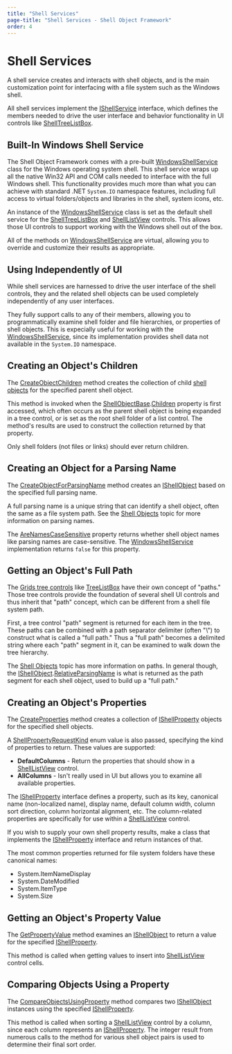 ```yaml
---
title: "Shell Services"
page-title: "Shell Services - Shell Object Framework"
order: 4
---
```

# Shell Services

A shell service creates and interacts with shell objects, and is the main customization point for interfacing with a file system such as the Windows shell.

All shell services implement the [IShellService](xref:ActiproSoftware.Shell.IShellService) interface, which defines the members needed to drive the user interface and behavior functionality in UI controls like [ShellTreeListBox](../shelltreelistbox.md).

## Built-In Windows Shell Service

The Shell Object Framework comes with a pre-built [WindowsShellService](xref:ActiproSoftware.Shell.WindowsShellService) class for the Windows operating system shell.  This shell service wraps up all the native Win32 API and COM calls needed to interface with the full Windows shell.  This functionality provides much more than what you can achieve with standard .NET `System.IO` namespace features, including full access to virtual folders/objects and libraries in the shell, system icons, etc.

An instance of the [WindowsShellService](xref:ActiproSoftware.Shell.WindowsShellService) class is set as the default shell service for the [ShellTreeListBox](../shelltreelistbox.md) and [ShellListView](../shelllistview.md) controls.  This allows those UI controls to support working with the Windows shell out of the box.

All of the methods on [WindowsShellService](xref:ActiproSoftware.Shell.WindowsShellService) are virtual, allowing you to override and customize their results as appropriate.

## Using Independently of UI

While shell services are harnessed to drive the user interface of the shell controls, they and the related shell objects can be used completely independently of any user interfaces.

They fully support calls to any of their members, allowing you to programmatically examine shell folder and file hierarchies, or properties of shell objects.  This is expecially useful for working with the [WindowsShellService](xref:ActiproSoftware.Shell.WindowsShellService), since its implementation provides shell data not available in the `System.IO` namespace.

## Creating an Object's Children

The [CreateObjectChildren](xref:ActiproSoftware.Shell.IShellService.CreateObjectChildren*) method creates the collection of child [shell objects](shell-objects.md) for the specified parent shell object.

This method is invoked when the [ShellObjectBase](xref:ActiproSoftware.Shell.ShellObjectBase).[Children](xref:ActiproSoftware.Shell.ShellObjectBase.Children) property is first accessed, which often occurs as the parent shell object is being expanded in a tree control, or is set as the root shell folder of a list control.  The method's results are used to construct the collection returned by that property.

Only shell folders (not files or links) should ever return children.

## Creating an Object for a Parsing Name

The [CreateObjectForParsingName](xref:ActiproSoftware.Shell.IShellService.CreateObjectForParsingName*) method creates an [IShellObject](xref:ActiproSoftware.Shell.IShellObject) based on the specified full parsing name.

A full parsing name is a unique string that can identify a shell object, often the same as a file system path.  See the [Shell Objects](shell-objects.md) topic for more information on parsing names.

The [AreNamesCaseSensitive](xref:ActiproSoftware.Shell.IShellService.AreNamesCaseSensitive) property returns whether shell object names like parsing names are case-sensitive.  The [WindowsShellService](xref:ActiproSoftware.Shell.WindowsShellService) implementation returns `false` for this property.

## Getting an Object's Full Path

The [Grids tree controls](../../grids/tree-control-features/index.md) like [TreeListBox](xref:@ActiproUIRoot.Controls.Grids.TreeListBox) have their own concept of "paths."  Those tree controls provide the foundation of several shell UI controls and thus inherit that "path" concept, which can be different from a shell file system path.

First, a tree control "path" segment is returned for each item in the tree.  These paths can be combined with a path separator delimiter (often "\\") to construct what is called a "full path." Thus a "full path" becomes a delimited string where each "path" segment in it, can be examined to walk down the tree hierarchy.

The [Shell Objects](shell-objects.md) topic has more information on paths.  In general though, the [IShellObject](xref:ActiproSoftware.Shell.IShellObject).[RelativeParsingName](xref:ActiproSoftware.Shell.IShellObject.RelativeParsingName) is what is returned as the path segment for each shell object, used to build up a "full path."

## Creating an Object's Properties

The [CreateProperties](xref:ActiproSoftware.Shell.IShellService.CreateProperties*) method creates a collection of [IShellProperty](xref:ActiproSoftware.Shell.IShellProperty) objects for the specified shell objects.

A [ShellPropertyRequestKind](xref:ActiproSoftware.Shell.ShellPropertyRequestKind) enum value is also passed, specifying the kind of properties to return.  These values are supported:

- **DefaultColumns** - Return the properties that should show in a [ShellListView](../shelllistview.md) control.
- **AllColumns** - Isn't really used in UI but allows you to examine all available properties.

The [IShellProperty](xref:ActiproSoftware.Shell.IShellProperty) interface defines a property, such as its key, canonical name (non-localized name), display name, default column width, column sort direction, column horizontal alignment, etc.  The column-related properties are specifically for use within a [ShellListView](../shelllistview.md) control.

If you wish to supply your own shell property results, make a class that implements the [IShellProperty](xref:ActiproSoftware.Shell.IShellProperty) interface and return instances of that.

The most common properties returned for file system folders have these canonical names:

- System.ItemNameDisplay
- System.DateModified
- System.ItemType
- System.Size

## Getting an Object's Property Value

The [GetPropertyValue](xref:ActiproSoftware.Shell.IShellService.GetPropertyValue*) method examines an [IShellObject](xref:ActiproSoftware.Shell.IShellObject) to return a value for the specified [IShellProperty](xref:ActiproSoftware.Shell.IShellProperty).

This method is called when getting values to insert into [ShellListView](../shelllistview.md) control cells.

## Comparing Objects Using a Property

The [CompareObjectsUsingProperty](xref:ActiproSoftware.Shell.IShellService.CompareObjectsUsingProperty*) method compares two [IShellObject](xref:ActiproSoftware.Shell.IShellObject) instances using the specified [IShellProperty](xref:ActiproSoftware.Shell.IShellProperty).

This method is called when sorting a [ShellListView](../shelllistview.md) control by a column, since each column represents an [IShellProperty](xref:ActiproSoftware.Shell.IShellProperty).  The integer result from numerous calls to the method for various shell object pairs is used to determine their final sort order.

